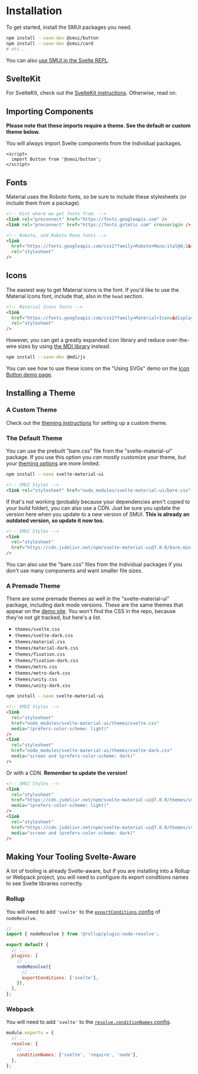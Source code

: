 # Installation

To get started, install the SMUI packages you need.

```sh
npm install --save-dev @smui/button
npm install --save-dev @smui/card
# etc...
```

You can also [use SMUI in the Svelte REPL](/REPL.md).

## SvelteKit

For SvelteKit, check out the [SvelteKit instructions](/SVELTEKIT.md). Otherwise, read on.

## Importing Components

**Please note that these imports require a theme. See the default or custom theme below.**

You will always import Svelte components from the individual packages.

```svelte
<script>
  import Button from '@smui/button';
</script>
```

## Fonts

Material uses the Roboto fonts, so be sure to include these stylesheets (or include them from a package).

```html
<!-- Hint where we get fonts from. -->
<link rel="preconnect" href="https://fonts.googleapis.com" />
<link rel="preconnect" href="https://fonts.gstatic.com" crossorigin />

<!-- Roboto, and Roboto Mono fonts -->
<link
  href="https://fonts.googleapis.com/css2?family=Roboto+Mono:ital@0;1&family=Roboto:ital,wght@0,100;0,300;0,400;0,500;0,700;0,900;1,100;1,300;1,400;1,500;1,700;1,900&display=swap"
  rel="stylesheet"
/>
```

## Icons

The easiest way to get Material icons is the font. If you'd like to use the Material Icons font, include that, also in the `head` section.

```html
<!-- Material Icons fonts -->
<link
  href="https://fonts.googleapis.com/css2?family=Material+Icons&display=swap"
  rel="stylesheet"
/>
```

However, you can get a greatly expanded icon library and reduce over-the-wire sizes by using [the MDI library](https://pictogrammers.com/library/mdi/) instead.

```sh
npm install --save-dev @mdi/js
```

You can see how to use these icons on the "Using SVGs" demo on the [Icon Button demo page](https://sveltematerialui.com/demo/icon-button/).

## Installing a Theme

### A Custom Theme

Check out the [theming instructions](/THEMING.md) for setting up a custom theme.

### The Default Theme

You can use the prebuilt "bare.css" file from the "svelte-material-ui" package. If you use this option you _can_ mostly customize your theme, but your [theming options](/THEMING.md#theming-the-bare-css) are more limited.

```sh
npm install --save svelte-material-ui
```

```html
<!-- SMUI Styles -->
<link rel="stylesheet" href="node_modules/svelte-material-ui/bare.css" />
```

If that's not working (probably because your dependencies aren't copied to your build folder), you can also use a CDN. Just be sure you update the version here when you update to a new version of SMUI. **This is already an outdated version, so update it now too.**

```html
<!-- SMUI Styles -->
<link
  rel="stylesheet"
  href="https://cdn.jsdelivr.net/npm/svelte-material-ui@7.0.0/bare.min.css"
/>
```

You can also use the "bare.css" files from the individual packages if you don't use many components and want smaller file sizes.

### A Premade Theme

There are some premade themes as well in the "svelte-material-ui" package, including dark mode versions. These are the same themes that appear on the [demo site](https://sveltematerialui.com/). You won't find the CSS in the repo, because they're not git tracked, but here's a list.

- `themes/svelte.css`
- `themes/svelte-dark.css`
- `themes/material.css`
- `themes/material-dark.css`
- `themes/fixation.css`
- `themes/fixation-dark.css`
- `themes/metro.css`
- `themes/metro-dark.css`
- `themes/unity.css`
- `themes/unity-dark.css`

```sh
npm install --save svelte-material-ui
```

```html
<!-- SMUI Styles -->
<link
  rel="stylesheet"
  href="node_modules/svelte-material-ui/themes/svelte.css"
  media="(prefers-color-scheme: light)"
/>
<link
  rel="stylesheet"
  href="node_modules/svelte-material-ui/themes/svelte-dark.css"
  media="screen and (prefers-color-scheme: dark)"
/>
```

Or with a CDN. **Remember to update the version!**

```html
<!-- SMUI Styles -->
<link
  rel="stylesheet"
  href="https://cdn.jsdelivr.net/npm/svelte-material-ui@7.0.0/themes/svelte.min.css"
  media="(prefers-color-scheme: light)"
/>
<link
  rel="stylesheet"
  href="https://cdn.jsdelivr.net/npm/svelte-material-ui@7.0.0/themes/svelte-dark.min.css"
  media="screen and (prefers-color-scheme: dark)"
/>
```

## Making Your Tooling Svelte-Aware

A lot of tooling is already Svelte-aware, but if you are installing into a Rollup or Webpack project, you will need to configure its export conditions names to see Svelte libraries correctly.

### Rollup

You will need to add `'svelte'` to the [`exportConditions` config](https://github.com/rollup/plugins/tree/master/packages/node-resolve#exportconditions) of `nodeResolve`.

```js
// ...
import { nodeResolve } from '@rollup/plugin-node-resolve';

export default {
  // ...
  plugins: [
    // ...
    nodeResolve({
      // ...
      exportConditions: ['svelte'],
    }),
  ],
};
```

### Webpack

You will need to add `'svelte'` to the [`resolve.conditionNames` config](https://webpack.js.org/configuration/resolve/#resolveconditionnames).

```js
module.exports = {
  // ...
  resolve: {
    // ...
    conditionNames: ['svelte', 'require', 'node'],
  },
};
```

